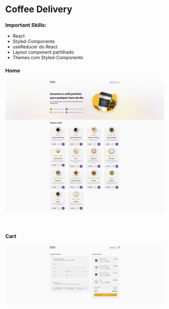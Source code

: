 # Coffee Delivery

### Important Skills:
<ul>
  <li>React</li>
  <li>Styled-Components</li>
  <li>useReducer do React</li>
  <li>Layout component partilhado</li>
  <li>Themes com Styled-Components</li>
</ul>

### Home

<div 
    style="
        display: flex; 
        align-items: center; 
        justify-content: center;
        margin: 10px 0 60px 0;
    "
>
  <img src="./github/home.png" />
</div>

### Cart

<div 
    style="
        display: flex; 
        align-items: center; 
        justify-content: center;
        margin: 10px 0 60px 0;
    "
>
  <img src="./github/cart.png" />
</div>
